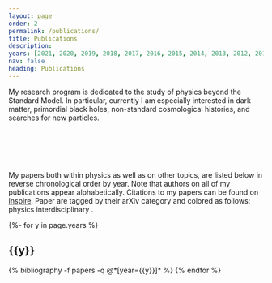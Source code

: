 ```yaml
---
layout: page
order: 2
permalink: /publications/
title: Publications
description: 
years: [2021, 2020, 2019, 2018, 2017, 2016, 2015, 2014, 2013, 2012, 2011]
nav: false
heading: Publications
---
```


<!-- _pages/publications.md -->
<div class="publications">



My research program is dedicated to the study of physics beyond the Standard Model.   In particular, currently I am especially interested in dark matter, primordial black holes, non-standard cosmological histories, and searches for new particles. 

<br>
<br>


<br>
<br>

My papers both within physics as well as on other topics, are listed below in reverse chronological order by year. Note that authors on all of my publications appear alphabetically. Citations to my papers can be found on <a href="https://inspirehep.net/authors/1077754?ui-citation-summary=true">Inspire</a>.
Paper are tagged by their arXiv category and colored as follows:
<span class="badge badge-danger">physics</span> <span class="badge badge-primary">interdisciplinary</span> .


{%- for y in page.years %}
  <h2 class="year">{{y}}</h2>
  {% bibliography -f papers -q @*[year={{y}}]* %}
{% endfor %}

</div>
